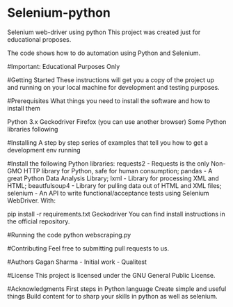 # Selenium-python
Selenium web-driver using python
This project was created just for educational proposes.

The code shows how to do automation using Python and Selenium.

#Important: Educational Purposes Only

#Getting Started
These instructions will get you a copy of the project up and running on your local machine for development and testing purposes.

#Prerequisites
What things you need to install the software and how to install them

Python 3.x
Geckodriver
Firefox (you can use another browser)
Some Python libraries following

#Installing
A step by step series of examples that tell you how to get a development env running

#Install the following Python libraries:
requests2 - Requests is the only Non-GMO HTTP library for Python, safe for human consumption;
pandas - A great Python Data Analysis Library;
lxml - Library for processing XML and HTML;
beautfulsoup4 - Library for pulling data out of HTML and XML files;
selenium - An API to write functional/acceptance tests using Selenium WebDriver.
With:

pip install -r requirements.txt
Geckodriver
You can find install instructions in the official repository.

#Running the code
python webscraping.py

#Contributing
Feel free to submitting pull requests to us.

#Authors
Gagan Sharma - Initial work - Qualitest

#License
This project is licensed under the GNU General Public License.

#Acknowledgments
First steps in Python language
Create simple and useful things
Build content for to sharp your skills in python as well as selenium.
